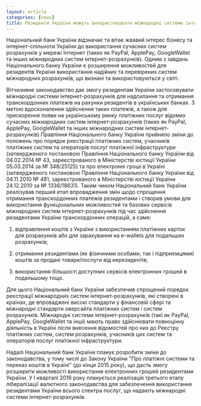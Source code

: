 ```yaml
---
layout: article
categories: [news]
title: Резиденти України можуть використовувати міжнародні системи інтернет-розрахунків для отримання платежів з-за кордону
---
```

Національний банк України відзначає та вітає жвавий інтерес бізнесу та інтернет-спільноти України до використання 
сучасних систем розрахунків у мережі Інтернет (таких як PayPal, ApplePay, GoogleWallet та інших міжнародних систем 
інтернет-розрахунків). Одним з завдань Національного банку України є розширення можливостей для резидентів України 
використання надійних 
та перевірених систем міжнародних розрахунків, що визнані та використовуються у світі.
 
Вітчизняне законодавство дає змогу резидентам України застосовувати міжнародні системи інтернет-розрахунків для 
надсилання та отримання транскордонних платежів на рахунки резидентів в українських банках. З метою вдосконалення 
здійснення таких платежів, а також для прискорення появи на українському ринку платіжних послуг відомих сучасних 
міжнародних систем інтернет-розрахунків (таких як PayPal, ApplePay, GoogleWallet та інших міжнародних систем 
інтернет-розрахунків) Правління Національного банку України прийняло зміни до положень про порядок реєстрації 
платіжних систем, учасників платіжних систем та операторів послуг платіжної інфраструктури (затвердженого постановою
Правління Національного банку України від 04.02.2014 № 43, зареєстрованого в Міністерстві юстиції України 05.03.2014 
за № 348/25125) та про електронні гроші в Україні (затвердженого постановою Правління Національного банку України 
від 04.11.2010 № 481, зареєстрованого в Міністерстві юстиції України 24.12.2010 за № 1336/18631). Таким чином 
Національний банк України реалізував перший етап впровадження змін щодо спрощення отримання транскордонних 
платежів резидентами і створив умови для використання функціональних можливостей та базових сервісів міжнародних 
систем інтернет-розрахунків під час здійснення резидентами України транскордонних операцій, а саме:

1) відправлення коштів з України з використанням платіжних карток для розрахунків або для зарахування на e-wallets 
для подальших розрахунків;

2) отримання резидентами (як фізичними особами, так і підприємцями) коштів за продані товари/послуги від нерезидентів;

3) використання більшості доступних сервісів електронних грошей в подальшому тощо.
 
Для цього Національний банк України забезпечив спрощений порядок реєстрації міжнародних систем інтернет-розрахунків,
які створені в країнах, де впроваджені високі стандарти у фінансовій сфері та міжнародні стандарти оверсайта платіжних 
систем і систем розрахунків. Міжнародні системи інтернет-розрахунків (такі як PayPal, ApplePay, GoogleWallet та інші) 
мають право здійснювати повноцінну діяльність в Україні після внесення відомостей про них до Реєстру платіжних систем, 
систем розрахунків, учасників цих систем та операторів послуг платіжної інфраструктури.
 
Надалі Національний банк України планує розробити зміни до законодавства, у тому числі до Закону України "Про платіжні 
системи та переказ коштів в Україні" (до кінця 2015 року), що дасть змогу розширити можливості використання електронних 
грошей резидентами України. У I кварталі 2016 року планується реалізація третього етапу лібералізації валютного 
законодавства для забезпечення використання резидентами України всього спектра послуг, що надають міжнародні системи 
інтернет-розрахунків.
